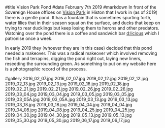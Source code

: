 #title Vision Park Pond
#date February 7th 2019
#markdown
In front of the Sovereign House offices on
[Vision Park](https://www.visionparkcambridge.com/) in
Histon that I work in (as of 2019) there
is a gentle pond. It has a fountain that is sometimes spurting forth,
water lilies that in their season squat on the surface, and ducks
that keep on trying to rear ducklings but keep losing them to
herons and other predators. Watching over the pond
there is a coffee and sandwich
bar [d:licious](http://www.d-licious.org/) which I patronise once a week.

In early 2019 they (whoever they are in this case) decided that this
pond needed a makeover. This was a radical makeover which involved removing
the fish and terrapins, digging the pond right out, laying new liners,
reseeding the surrounding green. As something to put on my website
here is a photographic record of the process.

#gallery
2016_02_07.jpg	2016_02_07.jpg
2019_02_12.jpg	2019_02_12.jpg
2019_02_13.jpg	2019_02_13.jpg
2019_02_18.jpg	2019_02_18.jpg
2019_02_21.jpg	2019_02_21.jpg
2019_02_26.jpg	2019_02_26.jpg
2019_03_04.jpg	2019_03_04.jpg
2019_03_05.jpg	2019_03_05.jpg
2019_03_05A.jpg	2019_03_05A.jpg
2019_03_13.jpg	2019_03_13.jpg
2019_03_18.jpg	2019_03_18.jpg
2019_04_04.jpg	2019_04_04.jpg
2019_04_08.jpg	2019_04_08.jpg
2019_04_25.jpg	2019_04_25.jpg
2019_04_30.jpg	2019_04_30.jpg
2019_05_13.jpg	2019_05_13.jpg
2019_05_30.jpg	2019_05_30.jpg
2019_06_17.jpg	2019_06_17.jpg
